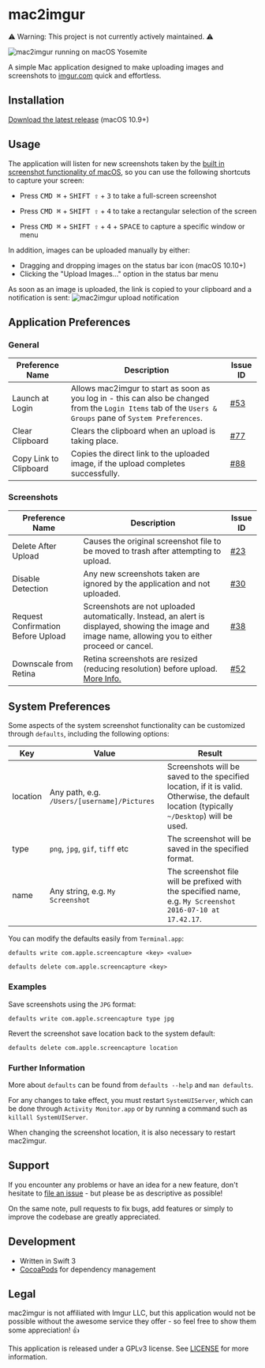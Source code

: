 # mac2imgur 

:warning: Warning: This project is not currently actively maintained. :warning:

![mac2imgur running on macOS Yosemite](https://i.imgur.com/WrMhzbe.png)

A simple Mac application designed to make uploading images and screenshots to [imgur.com](https://imgur.com) quick and effortless.

## Installation

[Download the latest release](https://github.com/mileswd/mac2imgur/releases/latest) (macOS 10.9+)

## Usage

The application will listen for new screenshots taken by the [built in screenshot functionality of macOS](https://support.apple.com/kb/ht5775), so you can use the following shortcuts to capture your screen:

- Press <kbd>CMD ⌘</kbd> + <kbd>SHIFT ⇧</kbd> + <kbd>3</kbd> to take a full-screen screenshot

- Press <kbd>CMD ⌘</kbd> + <kbd>SHIFT ⇧</kbd> + <kbd>4</kbd> to take a rectangular selection of the screen

- Press <kbd>CMD ⌘</kbd> + <kbd>SHIFT ⇧</kbd> + <kbd>4</kbd> + <kbd>SPACE</kbd> to capture a specific window or menu

In addition, images can be uploaded manually by either:

- Dragging and dropping images on the status bar icon  (macOS 10.10+)
- Clicking the "Upload Images…" option in the status bar menu

As soon as an image is uploaded, the link is copied to your clipboard and a notification is sent:
![mac2imgur upload notification](https://i.imgur.com/V2PTN1l.png)

## Application Preferences

### General

| Preference Name | Description | Issue ID |
| --------------- | ----------- | -------- |
| Launch at Login | Allows mac2imgur to start as soon as you log in - this can also be changed from the `Login Items` tab of the `Users & Groups` pane of `System Preferences`. | [#53](https://github.com/mileswd/mac2imgur/issues/53) |
| Clear Clipboard | Clears the clipboard when an upload is taking place. | [#77](https://github.com/mileswd/mac2imgur/issues/77) |
| Copy Link to Clipboard | Copies the direct link to the uploaded image, if the upload completes successfully. | [#88](https://github.com/mileswd/mac2imgur/issues/88) |

### Screenshots

| Preference Name | Description | Issue ID |
| --------------- | ----------- | -------- |
| Delete After Upload | Causes the original screenshot file to be moved to trash after attempting to upload. | [#23](https://github.com/mileswd/mac2imgur/issues/23) |
| Disable Detection | Any new screenshots taken are ignored by the application and not uploaded. | [#30](https://github.com/mileswd/mac2imgur/issues/30) |
| Request Confirmation Before Upload | Screenshots are not uploaded automatically. Instead, an alert is displayed, showing the image and image name, allowing you to either proceed or cancel. | [#38](https://github.com/mileswd/mac2imgur/issues/38) |
| Downscale from Retina | Retina screenshots are resized (reducing resolution) before upload. [More Info.](https://cloudup.com/blog/the-retina-screenshot-problem) | [#52](https://github.com/mileswd/mac2imgur/issues/52) |

## System Preferences

Some aspects of the system screenshot functionality can be customized through `defaults`, including the following options:

| Key | Value | Result |
| --- | ----- | ------ |
| location | Any path, e.g. `/Users/[username]/Pictures` | Screenshots will be saved to the specified location, if it is valid. Otherwise, the default location (typically `~/Desktop`) will be used. |
| type | `png`, `jpg`, `gif`, `tiff` etc | The screenshot will be saved in the specified format. |
| name | Any string, e.g. `My Screenshot` | The screenshot file will be prefixed with the specified name, e.g. `My Screenshot 2016-07-10 at 17.42.17`. |

You can modify the defaults easily from `Terminal.app`:

`defaults write com.apple.screencapture <key> <value>`

`defaults delete com.apple.screencapture <key>`

### Examples

Save screenshots using the `JPG` format:

`defaults write com.apple.screencapture type jpg`

Revert the screenshot save location back to the system default:

`defaults delete com.apple.screencapture location`

### Further Information

More about `defaults` can be found from `defaults --help` and `man defaults`.

For any changes to take effect, you must restart `SystemUIServer`, which can be done through `Activity Monitor.app` or by running a command such as `killall SystemUIServer`.

When changing the screenshot location, it is also necessary to restart mac2imgur.

## Support

If you encounter any problems or have an idea for a new feature, don't hesitate to [file an issue](https://github.com/mileswd/mac2imgur/issues) - but please be as descriptive as possible! 

On the same note, pull requests to fix bugs, add features or simply to improve the codebase are greatly appreciated.

## Development

- Written in Swift 3
- [CocoaPods](https://cocoapods.org) for dependency management

## Legal

mac2imgur is not affiliated with Imgur LLC, but this application would not be possible without the awesome service they offer - so feel free to show them some appreciation! :+1:

This application is released under a GPLv3 license. See [LICENSE](https://github.com/mileswd/mac2imgur/blob/master/LICENSE) for more information.
